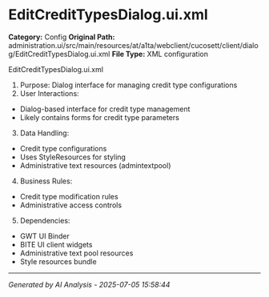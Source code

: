 # EditCreditTypesDialog.ui.xml

**Category:** Config
**Original Path:** administration.ui/src/main/resources/at/a1ta/webclient/cucosett/client/dialog/EditCreditTypesDialog.ui.xml
**File Type:** XML configuration

EditCreditTypesDialog.ui.xml
1. Purpose: Dialog interface for managing credit type configurations
2. User Interactions:
- Dialog-based interface for credit type management
- Likely contains forms for credit type parameters
3. Data Handling:
- Credit type configurations
- Uses StyleResources for styling
- Administrative text resources (admintextpool)
4. Business Rules:
- Credit type modification rules
- Administrative access controls
5. Dependencies:
- GWT UI Binder
- BITE UI client widgets
- Administrative text pool resources
- Style resources bundle

---
*Generated by AI Analysis - 2025-07-05 15:58:44*
